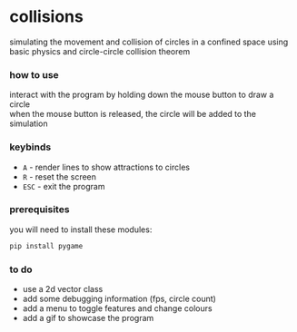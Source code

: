 # collisions

simulating the movement and collision of circles in a confined space using basic physics and circle-circle collision theorem

### how to use
interact with the program by holding down the mouse button to draw a circle\
when the mouse button is released, the circle will be added to the simulation

### keybinds
* ```A``` - render lines to show attractions to circles
* ```R``` - reset the screen
* ```ESC``` - exit the program

### prerequisites
you will need to install these modules:
```sh
pip install pygame
```

### to do
* use a 2d vector class
* add some debugging information (fps, circle count)
* add a menu to toggle features and change colours
* add a gif to showcase the program
